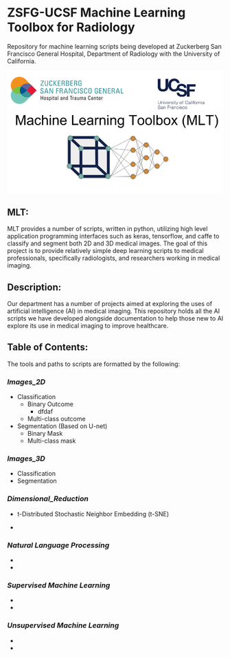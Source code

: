 # ZSFG-UCSF Machine Learning Toolbox for Radiology
Repository for machine learning scripts being developed at Zuckerberg San Francisco General Hospital, Department of Radiology with the University of California. 

![alt text](https://github.com/DavidBMcCoy/ZSFG-UCSF_Machine_Learning/blob/master/Logo.png)

## MLT: 
MLT provides a number of scripts, written in python, utilizing high level application programming interfaces such as keras, tensorflow, and caffe to classify and segment both 2D and 3D medical images. The goal of this project is to provide relatively simple deep learning scripts to medical professionals, specifically radiologists, and researchers working in medical imaging. 

## Description:
Our department has a number of projects aimed at exploring the uses of artificial intelligence (AI) in medical imaging. This repository holds all the AI scripts we have developed alongside documentation to help those new to AI explore its use in medical imaging to improve healthcare. 

## Table of Contents: 
The tools and paths to scripts are formatted by the following: 

### _Images_2D_
* Classification
  * Binary Outcome
    * dfdaf
  * Multi-class outcome
* Segmentation (Based on U-net)
  * Binary Mask 
  * Multi-class mask
### _Images_3D_
* Classification
* Segmentation
### _Dimensional_Reduction_
* t-Distributed Stochastic Neighbor Embedding (t-SNE)
-
### _Natural Language Processing_
-
-

### _Supervised Machine Learning_
-
-

### _Unsupervised Machine Learning_
-
-

